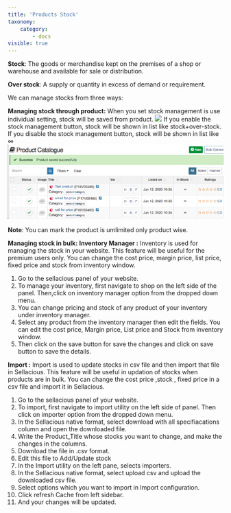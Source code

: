 ```yaml
---
title: 'Products Stock'
taxonomy:
    category:
        - docs
visible: true
---
```


**Stock**: The goods or merchandise kept on the premises of a shop or warehouse and available for sale or distribution.

**Over stock**: A supply or quantity in excess of demand or requirement.

We can manage stocks from three ways:

**Managing stock through product:** When you set stock management is use individual setting, stock will be saved from product.
![](Screen%20Shot%202020-06-12%20at%207.29.58%20PM.png)
If you enable the stock management button, stock will be shown in list like stock+over-stock.
If you disable the stock management button, stock will be shown in list like ∞
![](Screen%20Shot%202020-06-12%20at%207.32.03%20PM.png)

**Note**: You can mark the product is umlimited only product wise.


**Managing stock in bulk:**
**Inventory Manager :**
Inventory is used for managing the stock in your website. This feature will be useful for  the premium users only. You can change the cost price, margin price, list price, fixed price and stock from inventory window.
1. Go to the sellacious panel of your website.
2. To manage your inventory, first navigate to shop on the left side of the panel. Then,click on inventory manager      option from the dropped down menu.
3. You can change pricing and stock of any product of your inventory under inventory manager.
4. Select any product from the inventory manager then edit the fields. You can edit the cost price, Margin price,      List price and Stock from inventory window.
5. Then click on the save button for save the changes and click on save button to save the details.

**Import :**
Import is used to update stocks in csv file and then import that file  in Sellacious. This feature will be useful in updation of stocks when products are in bulk. You can change the cost price ,stock , fixed price in a csv file and import it in Sellacious.
1.  Go to the sellacious panel of your website.
2. To import, first navigate to import utility on the left side of panel. Then click on importer option from the        dropped down menu.
3. In the Sellacious native format, select download with all specifiacations column and open the downloaded file.
4. Write the Product_Title whose stocks you want to change, and make the changes in the columns.
5. Download the file in .csv format.
6. Edit this file to Add/Update stock
7. In the Import utility on the left pane, selects importers.
8. In the Sellacious native format, select upload csv and upload the downloaded csv file.
9. Select options which you want to import in Import configuration.
10. Click refresh Cache from left sidebar.
11. And your changes will be updated.


